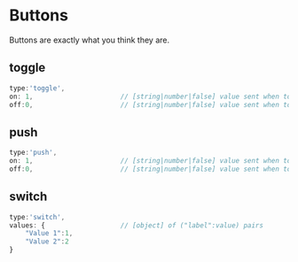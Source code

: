 # Buttons

Buttons are exactly what you think they are.

## toggle
```js
type:'toggle',
on: 1,                      // [string|number|false] value sent when toggle is on (false to prevent sending )
off:0,                      // [string|number|false] value sent when toggle is off (false to prevent sending )
```

## push
```js
type:'push',
on: 1,                      // [string|number|false] value sent when toggle is on (false to prevent sending )
off:0,                      // [string|number|false] value sent when toggle is off (false to prevent sending )
```

## switch
```js
type:'switch',
values: {                   // [object] of ("label":value) pairs
    "Value 1":1,
    "Value 2":2
}
```
